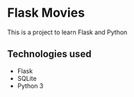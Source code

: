 # Flask Movies
This is a project to learn Flask and Python

## Technologies used
- Flask
- SQLite
- Python 3